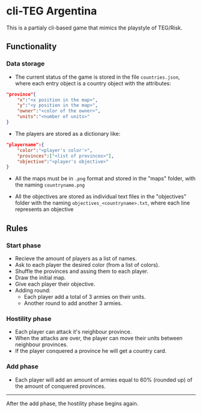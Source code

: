 # cli-TEG Argentina

This is a partialy cli-based game that mimics the playstyle of TEG/Risk.  

## Functionality

### Data storage

- The current status of the game is stored in the file `countries.json`, where each entry object is a country object with the attributes:

```json
"province"{
	"x":"<x position in the map>",
	"y":"<y position in the map>",
	"owner":"<color of the owner>",
	"units":"<number of units>"
}
```

- The players are stored as a dictionary like:

```json
"playername":{
	"color":"<player's color'>",
	"provinces":["<list of provinces>"],
	"objective":"<player's objective>"
}
```

- All the maps must be in `.png` format and stored in the "maps" folder, with the naming `countryname.png`

- All the objectives are stored as individual text files in the "objectives" folder with the naming `objectives_<countryname>.txt`, where each line represents an objective

## Rules

### Start phase

- Recieve the amount of players as a list of names.
- Ask to each player the desired color (from a list of colors).
- Shuffle the provinces and assing them to each player.
- Draw the initial map.
- Give each player their objective.
- Adding round:
	- Each player add a total of 3 armies on their units.
	- Another round to add another 3 armies.

### Hostility phase

- Each player can attack it's neighbour province.
- When the attacks are over, the player can move their units between neighbour provinces.
- If the player conquered a province he will get a country card.

### Add phase

- Each player will add an amount of armies equal to 60% (rounded up) of the amount of conquered provinces.

----

After the add phase, the hostility phase begins again.
